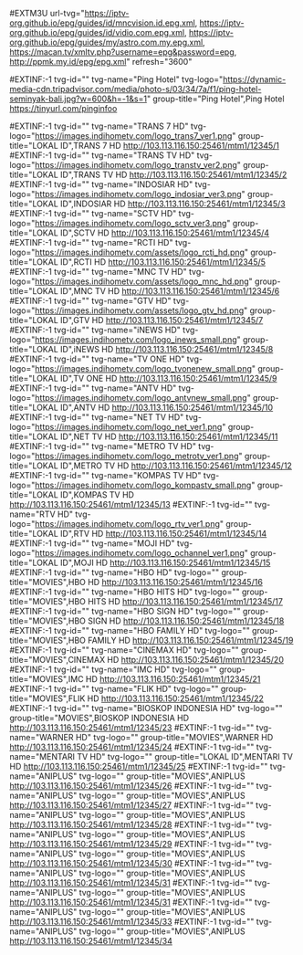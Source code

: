 #EXTM3U url-tvg="https://iptv-org.github.io/epg/guides/id/mncvision.id.epg.xml, https://iptv-org.github.io/epg/guides/id/vidio.com.epg.xml, https://iptv-org.github.io/epg/guides/my/astro.com.my.epg.xml, https://macan.tv/xmltv.php?username=epg&password=epg, http://ppmk.my.id/epg/epg.xml"  refresh="3600"

#EXTINF:-1 tvg-id="" tvg-name="Ping Hotel" tvg-logo="https://dynamic-media-cdn.tripadvisor.com/media/photo-s/03/34/7a/f1/ping-hotel-seminyak-bali.jpg?w=600&h=-1&s=1" group-title="Ping Hotel",Ping Hotel
https://tinyurl.com/pinginfoo

#EXTINF:-1 tvg-id="" tvg-name="TRANS 7 HD" tvg-logo="https://images.indihometv.com/logo_trans7_ver1.png" group-title="LOKAL ID",TRANS 7 HD
http://103.113.116.150:25461/mtm1/12345/1
#EXTINF:-1 tvg-id="" tvg-name="TRANS TV HD" tvg-logo="https://images.indihometv.com/logo_transtv_ver2.png" group-title="LOKAL ID",TRANS TV HD
http://103.113.116.150:25461/mtm1/12345/2
#EXTINF:-1 tvg-id="" tvg-name="INDOSIAR HD" tvg-logo="https://images.indihometv.com/logo_indosiar_ver3.png" group-title="LOKAL ID",INDOSIAR HD
http://103.113.116.150:25461/mtm1/12345/3
#EXTINF:-1 tvg-id="" tvg-name="SCTV HD" tvg-logo="https://images.indihometv.com/logo_sctv_ver3.png" group-title="LOKAL ID",SCTV HD
http://103.113.116.150:25461/mtm1/12345/4
#EXTINF:-1 tvg-id="" tvg-name="RCTI HD" tvg-logo="https://images.indihometv.com/assets/logo_rcti_hd.png" group-title="LOKAL ID",RCTI HD
http://103.113.116.150:25461/mtm1/12345/5
#EXTINF:-1 tvg-id="" tvg-name="MNC TV HD" tvg-logo="https://images.indihometv.com/assets/logo_mnc_hd.png" group-title="LOKAL ID",MNC TV HD
http://103.113.116.150:25461/mtm1/12345/6
#EXTINF:-1 tvg-id="" tvg-name="GTV HD" tvg-logo="https://images.indihometv.com/assets/logo_gtv_hd.png" group-title="LOKAL ID",GTV HD
http://103.113.116.150:25461/mtm1/12345/7
#EXTINF:-1 tvg-id="" tvg-name="iNEWS HD" tvg-logo="https://images.indihometv.com/logo_inews_small.png" group-title="LOKAL ID",iNEWS HD
http://103.113.116.150:25461/mtm1/12345/8
#EXTINF:-1 tvg-id="" tvg-name="TV ONE HD" tvg-logo="https://images.indihometv.com/logo_tvonenew_small.png" group-title="LOKAL ID",TV ONE HD
http://103.113.116.150:25461/mtm1/12345/9
#EXTINF:-1 tvg-id="" tvg-name="ANTV HD" tvg-logo="https://images.indihometv.com/logo_antvnew_small.png" group-title="LOKAL ID",ANTV HD
http://103.113.116.150:25461/mtm1/12345/10
#EXTINF:-1 tvg-id="" tvg-name="NET TV HD" tvg-logo="https://images.indihometv.com/logo_net_ver1.png" group-title="LOKAL ID",NET TV HD
http://103.113.116.150:25461/mtm1/12345/11
#EXTINF:-1 tvg-id="" tvg-name="METRO TV HD" tvg-logo="https://images.indihometv.com/logo_metrotv_ver1.png" group-title="LOKAL ID",METRO TV HD
http://103.113.116.150:25461/mtm1/12345/12
#EXTINF:-1 tvg-id="" tvg-name="KOMPAS TV HD" tvg-logo="https://images.indihometv.com/logo_kompastv_small.png" group-title="LOKAL ID",KOMPAS TV HD
http://103.113.116.150:25461/mtm1/12345/13
#EXTINF:-1 tvg-id="" tvg-name="RTV HD" tvg-logo="https://images.indihometv.com/logo_rtv_ver1.png" group-title="LOKAL ID",RTV HD
http://103.113.116.150:25461/mtm1/12345/14
#EXTINF:-1 tvg-id="" tvg-name="MOJI HD" tvg-logo="https://images.indihometv.com/logo_ochannel_ver1.png" group-title="LOKAL ID",MOJI HD
http://103.113.116.150:25461/mtm1/12345/15
#EXTINF:-1 tvg-id="" tvg-name="HBO HD" tvg-logo="" group-title="MOVIES",HBO HD
http://103.113.116.150:25461/mtm1/12345/16
#EXTINF:-1 tvg-id="" tvg-name="HBO HITS HD" tvg-logo="" group-title="MOVIES",HBO HITS HD
http://103.113.116.150:25461/mtm1/12345/17
#EXTINF:-1 tvg-id="" tvg-name="HBO SIGN HD" tvg-logo="" group-title="MOVIES",HBO SIGN HD
http://103.113.116.150:25461/mtm1/12345/18
#EXTINF:-1 tvg-id="" tvg-name="HBO FAMILY HD" tvg-logo="" group-title="MOVIES",HBO FAMILY HD
http://103.113.116.150:25461/mtm1/12345/19
#EXTINF:-1 tvg-id="" tvg-name="CINEMAX HD" tvg-logo="" group-title="MOVIES",CINEMAX HD
http://103.113.116.150:25461/mtm1/12345/20
#EXTINF:-1 tvg-id="" tvg-name="IMC HD" tvg-logo="" group-title="MOVIES",IMC HD
http://103.113.116.150:25461/mtm1/12345/21
#EXTINF:-1 tvg-id="" tvg-name="FLIK HD" tvg-logo="" group-title="MOVIES",FLIK HD
http://103.113.116.150:25461/mtm1/12345/22
#EXTINF:-1 tvg-id="" tvg-name="BIOSKOP INDONESIA HD" tvg-logo="" group-title="MOVIES",BIOSKOP INDONESIA HD
http://103.113.116.150:25461/mtm1/12345/23
#EXTINF:-1 tvg-id="" tvg-name="WARNER HD" tvg-logo="" group-title="MOVIES",WARNER HD
http://103.113.116.150:25461/mtm1/12345/24
#EXTINF:-1 tvg-id="" tvg-name="MENTARI TV HD" tvg-logo="" group-title="LOKAL ID",MENTARI TV HD
http://103.113.116.150:25461/mtm1/12345/25
#EXTINF:-1 tvg-id="" tvg-name="ANIPLUS" tvg-logo="" group-title="MOVIES",ANIPLUS
http://103.113.116.150:25461/mtm1/12345/26
#EXTINF:-1 tvg-id="" tvg-name="ANIPLUS" tvg-logo="" group-title="MOVIES",ANIPLUS
http://103.113.116.150:25461/mtm1/12345/27
#EXTINF:-1 tvg-id="" tvg-name="ANIPLUS" tvg-logo="" group-title="MOVIES",ANIPLUS
http://103.113.116.150:25461/mtm1/12345/28
#EXTINF:-1 tvg-id="" tvg-name="ANIPLUS" tvg-logo="" group-title="MOVIES",ANIPLUS
http://103.113.116.150:25461/mtm1/12345/29
#EXTINF:-1 tvg-id="" tvg-name="ANIPLUS" tvg-logo="" group-title="MOVIES",ANIPLUS
http://103.113.116.150:25461/mtm1/12345/30
#EXTINF:-1 tvg-id="" tvg-name="ANIPLUS" tvg-logo="" group-title="MOVIES",ANIPLUS
http://103.113.116.150:25461/mtm1/12345/31
#EXTINF:-1 tvg-id="" tvg-name="ANIPLUS" tvg-logo="" group-title="MOVIES",ANIPLUS
http://103.113.116.150:25461/mtm1/12345/31
#EXTINF:-1 tvg-id="" tvg-name="ANIPLUS" tvg-logo="" group-title="MOVIES",ANIPLUS
http://103.113.116.150:25461/mtm1/12345/33
#EXTINF:-1 tvg-id="" tvg-name="ANIPLUS" tvg-logo="" group-title="MOVIES",ANIPLUS
http://103.113.116.150:25461/mtm1/12345/34
